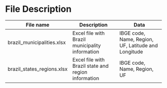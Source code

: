 # File Description

| File name                  | Description                                         | Data                                                |
|----------------------------|-----------------------------------------------------|-----------------------------------------------------|
| brazil_municipalities.xlsx | Excel file with Brazil municipality information     | IBGE code, Name, Region, UF, Latitude and Longitude |
| brazil_states_regions.xlsx | Excel file with Brazil state and region information | IBGE code, Name, Region, UF                         |
